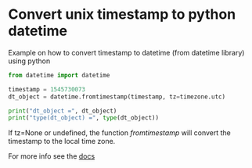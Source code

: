 # Convert unix timestamp to python datetime

Example on how to convert timestamp to datetime (from datetime library) using python

```python
from datetime import datetime

timestamp = 1545730073
dt_object = datetime.fromtimestamp(timestamp, tz=timezone.utc)

print("dt_object =", dt_object)
print("type(dt_object) =", type(dt_object))
```
If tz=None or undefined, the function *fromtimestamp* will convert the timestamp to the local time zone.

For more info see the [docs](https://docs.python.org/3/library/datetime.html)
